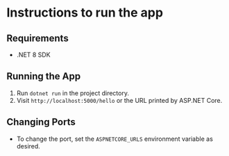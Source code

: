 # Instructions to run the app

## Requirements
- .NET 8 SDK

## Running the App
1. Run `dotnet run` in the project directory.
2. Visit `http://localhost:5000/hello` or the URL printed by ASP.NET Core.

## Changing Ports
- To change the port, set the `ASPNETCORE_URLS` environment variable as desired.